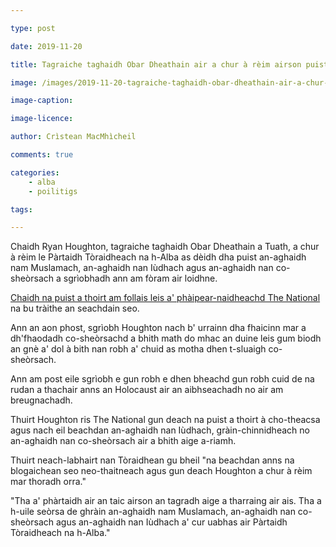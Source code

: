 ```yaml
---

type: post

date: 2019-11-20

title: Tagraiche taghaidh Obar Dheathain air a chur à rèim airson puist an-aghaidh nan Iudhach agus nan co-sheòrsach

image: /images/2019-11-20-tagraiche-taghaidh-obar-dheathain-air-a-chur-a-reim.JPG

image-caption:

image-licence:

author: Crìstean MacMhìcheil

comments: true

categories:
    - alba
    - poilitigs

tags:

---
```


Chaidh Ryan Houghton, tagraiche taghaidh Obar Dheathain a Tuath, a chur à rèim le Pàrtaidh Tòraidheach na h-Alba as dèidh dha puist an-aghaidh nam Muslamach, an-aghaidh nan Iùdhach agus an-aghaidh nan co-sheòrsach a sgrìobhadh ann am fòram air loidhne.

<!--more-->

[Chaidh na puist a thoirt am follais leis a' phàipear-naidheachd The National](https://www.thenational.scot/news/18044656.aberdeen-tory-candidate-ryan-houghton-racist-tweets-uncovered/) na bu tràithe an seachdain seo.

Ann an aon phost, sgrìobh Houghton nach b' urrainn dha fhaicinn mar a dh'fhaodadh co-sheòrsachd a bhith math do mhac an duine leis gum biodh an gnè a' dol à bith nan robh a' chuid as motha dhen t-sluaigh co-sheòrsach.

Ann am post eile sgrìobh e gun robh e dhen bheachd gun robh cuid de na rudan a thachair anns an Holocaust air an aibhseachadh no air am breugnachadh.

Thuirt Houghton ris The National gun deach na puist a thoirt à cho-theacsa agus nach eil beachdan an-aghaidh nan Iùdhach, gràin-chinnidheach no an-aghaidh nan co-sheòrsach air a bhith aige a-riamh.

Thuirt neach-labhairt nan Tòraidhean gu bheil "na beachdan anns na blogaichean seo neo-thaitneach agus gun deach Houghton a chur à rèim mar thoradh orra."

"Tha a' phàrtaidh air an taic airson an tagradh aige a tharraing air ais. Tha a h-uile seòrsa de ghràin an-aghaidh nam Muslamach, an-aghaidh nan co-sheòrsach agus an-aghaidh nan Iùdhach a' cur uabhas air Pàrtaidh Tòraidheach na h-Alba."
